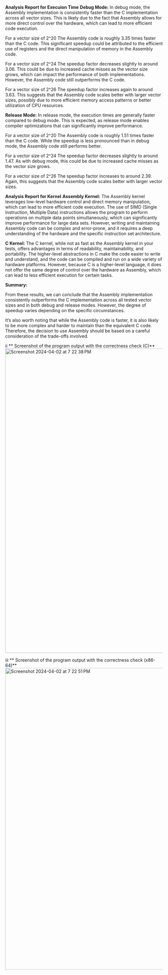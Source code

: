**Analysis Report for Execuion Time**
**Debug Mode:**
In debug mode, the Assembly implementation is consistently faster than the C implementation across all vector sizes. This is likely due to the fact that Assembly allows for more direct control over the hardware, which can lead to more efficient code execution.

For a vector size of 2^20
  The Assembly code is roughly 3.35 times faster than the C code. This significant speedup could be attributed to the efficient use of registers and the direct manipulation of memory in the Assembly code.

For a vector size of 2^24
  The speedup factor decreases slightly to around 3.06. This could be due to increased cache misses as the vector size grows, which can impact the performance of both implementations. However, the Assembly code still outperforms the C code.

For a vector size of 2^26
  The speedup factor increases again to around 3.63. This suggests that the Assembly code scales better with larger vector sizes, possibly due to more efficient memory access patterns or better utilization of CPU resources.


**Release Mode:**
In release mode, the execution times are generally faster compared to debug mode. This is expected, as release mode enables compiler optimizations that can significantly improve performance.

For a vector size of 2^20
  The Assembly code is roughly 1.51 times faster than the C code. While the speedup is less pronounced than in debug mode, the Assembly code still performs better.

For a vector size of 2^24
  The speedup factor decreases slightly to around 1.47. As with debug mode, this could be due to increased cache misses as the vector size grows.

For a vector size of 2^26
  The speedup factor increases to around 2.39. Again, this suggests that the Assembly code scales better with larger vector sizes.


**Analysis Report for Kernel**
**Assembly Kernel:**
  The Assembly kernel leverages low-level hardware control and direct memory manipulation, which can lead to more efficient code execution. The use of SIMD (Single Instruction, Multiple Data) instructions allows the program to perform operations on multiple data points simultaneously, which can significantly improve performance for large data sets. However, writing and maintaining Assembly code can be complex and error-prone, and it requires a deep understanding of the hardware and the specific instruction set architecture.

**C Kernel:**
  The C kernel, while not as fast as the Assembly kernel in your tests, offers advantages in terms of readability, maintainability, and portability. The higher-level abstractions in C make the code easier to write and understand, and the code can be compiled and run on a wide variety of hardware platforms. However, because C is a higher-level language, it does not offer the same degree of control over the hardware as Assembly, which can lead to less efficient execution for certain tasks.

**Summary:**

From these results, we can conclude that the Assembly implementation consistently outperforms the C implementation across all tested vector sizes and in both debug and release modes. However, the degree of speedup varies depending on the specific circumstances.

It’s also worth noting that while the Assembly code is faster, it is also likely to be more complex and harder to maintain than the equivalent C code. Therefore, the decision to use Assembly should be based on a careful consideration of the trade-offs involved.



ii
** Screenshot of the program output with the correctness check (C)**
<img width="974" alt="Screenshot 2024-04-02 at 7 22 38 PM" src="https://github.com/NUO0203/LBYARCHMP2/assets/114644434/6661cd71-922e-446d-ab8e-066277a4191b">

iii
** Screenshot of the program output with the correctness check (x86-64)**
<img width="965" alt="Screenshot 2024-04-02 at 7 22 51 PM" src="https://github.com/NUO0203/LBYARCHMP2/assets/114644434/9645c119-3d0e-40dd-b030-8cb3e8774323">
